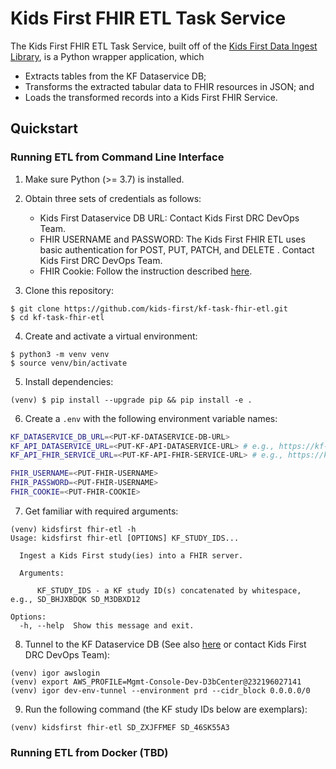 # Kids First FHIR ETL Task Service

The Kids First FHIR ETL Task Service, built off of the [Kids First Data Ingest Library](https://github.com/kids-first/kf-lib-data-ingest), is a Python wrapper application, which

- Extracts tables from the KF Dataservice DB;
- Transforms the extracted tabular data to FHIR resources in JSON; and
- Loads the transformed records into a Kids First FHIR Service.

## Quickstart

### Running ETL from Command Line Interface

1. Make sure Python (>= 3.7) is installed.

2. Obtain three sets of credentials as follows:

   - Kids First Dataservice DB URL: Contact Kids First DRC DevOps Team.
   - FHIR USERNAME and PASSWORD: The Kids First FHIR ETL uses basic authentication for POST, PUT, PATCH, and DELETE . Contact Kids First DRC DevOps Team.
   - FHIR Cookie: Follow the instruction described [here](https://github.com/kids-first/kf-api-fhir-service).

3. Clone this repository:

```
$ git clone https://github.com/kids-first/kf-task-fhir-etl.git
$ cd kf-task-fhir-etl
```

4. Create and activate a virtual environment:

```
$ python3 -m venv venv
$ source venv/bin/activate
```

5. Install dependencies:

```
(venv) $ pip install --upgrade pip && pip install -e .
```

6. Create a `.env` with the following environment variable names:

```bash
KF_DATASERVICE_DB_URL=<PUT-KF-DATASERVICE-DB-URL>
KF_API_DATASERVICE_URL=<PUT-KF-API-DATASERVICE-URL> # e.g., https://kf-api-dataservice.kidsfirstdrc.org/
KF_API_FHIR_SERVICE_URL=<PUT-KF-API-FHIR-SERVICE-URL> # e.g., https://kf-api-fhir-service.kidsfirstdrc.org

FHIR_USERNAME=<PUT-FHIR-USERNAME>
FHIR_PASSWORD=<PUT-FHIR-USERNAME>
FHIR_COOKIE=<PUT-FHIR-COOKIE>
```

7. Get familiar with required arguments:

```
(venv) kidsfirst fhir-etl -h
Usage: kidsfirst fhir-etl [OPTIONS] KF_STUDY_IDS...

  Ingest a Kids First study(ies) into a FHIR server.

  Arguments:

      KF_STUDY_IDS - a KF study ID(s) concatenated by whitespace, e.g., SD_BHJXBDQK SD_M3DBXD12

Options:
  -h, --help  Show this message and exit.
```

8. Tunnel to the KF Dataservice DB (See also [here](https://github.com/d3b-center/d3b-cli-igor) or contact Kids First DRC DevOps Team):

```
(venv) igor awslogin
(venv) export AWS_PROFILE=Mgmt-Console-Dev-D3bCenter@232196027141
(venv) igor dev-env-tunnel --environment prd --cidr_block 0.0.0.0/0
```

9. Run the following command (the KF study IDs below are exemplars):

```
(venv) kidsfirst fhir-etl SD_ZXJFFMEF SD_46SK55A3
```

### Running ETL from Docker (TBD)
